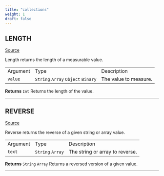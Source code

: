 ```yaml
---
title: "collections"
weight: 1
draft: false
---
```



## LENGTH
[Source](https://github.com/MontFerret/ferret/tree/master/pkg/stdlib/collections/length.go#L14)

Length returns the length of a measurable value.

|          |          |          |
---------- | -------- | ----------
Argument   | Type     | Description
`value` | `String` `Array` `Object` `Binary` | The value to measure.


**Returns** `Int` Returns the length of the value.
- - - -

## REVERSE
[Source](https://github.com/MontFerret/ferret/tree/master/pkg/stdlib/collections/reverse.go#L13)

Reverse returns the reverse of a given string or array value.

|          |          |          |
---------- | -------- | ----------
Argument   | Type     | Description
`text` | `String` `Array` | The string or array to reverse.


**Returns** `String` `Array` Returns a reversed version of a given value.
- - - -
